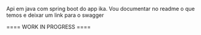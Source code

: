 Api em java com spring boot do app ika. Vou documentar no readme o que temos e deixar um link para o swagger

==== WORK IN PROGRESS ====
